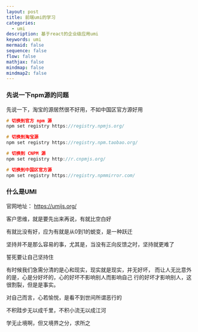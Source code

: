 ```yaml
---
layout: post
title: 前端umi的学习
categories:
  - umi
description: 基于react的企业级应用umi
keywords: umi
mermaid: false
sequence: false
flow: false
mathjax: false
mindmap: false
mindmap2: false
---
```


### 先说一下npm源的问题

先说一下，淘宝的源居然很不好用，不如中国区官方源好用

```c
# 切换到官方 npm 源
npm set registry https://registry.npmjs.org/

# 切换到淘宝源
npm set registry https://registry.npm.taobao.org/

# 切换到 CNPM 源
npm set registry http://r.cnpmjs.org/

# 切换到中国区官方源
npm set registry https://registry.npmmirror.com/

```

### 什么是UMI

官网地址： https://umijs.org/

客户思维，就是要先出来再说，有就比空白好

有就比没有好，应为有就是从0到1的蜕变，是一种跃迁

坚持并不是那么容易的事，尤其是，当没有正向反馈之时，坚持就更难了

誓死要让自己坚持住

有时候我们急需分清的是心和现实，现实就是现实，并无好坏，
而让人无比意外的是，心是分好坏的，心的好坏不影响别人而影响自己
行的好坏才影响别人，这很割裂，但是是事实。

对自己而言，心若愉悦，是看不到世间所谓恶行的

不积跬步无以成千里，不积小流无以成江河

学无止境啊，但又境界之分，求所之